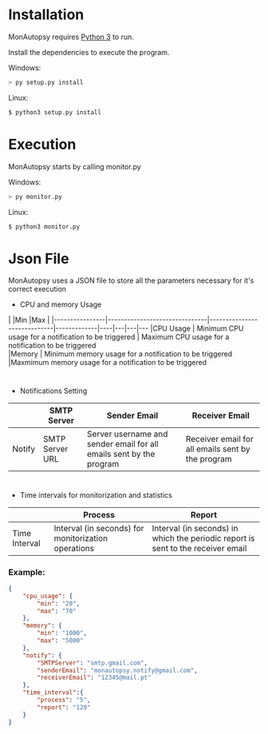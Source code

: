 ﻿# Installation
MonAutopsy requires [Python 3](https://www.python.org/downloads/) to run.

Install the dependencies to execute the program.

Windows:
```sh
> py setup.py install
```
Linux:
```sh
$ python3 setup.py install
```

# Execution

MonAutopsy starts by calling monitor.py

Windows:
```sh
> py monitor.py
```
Linux:
```sh
$ python3 monitor.py
```

# Json File
MonAutopsy uses a JSON file to store all the parameters necessary for it's correct execution

- CPU and memory Usage

|                |Min                            |Max							|
|----------------|-------------------------------|-----------------------------|-------------|----|---|---|---
|CPU Usage		 | Minimum CPU usage for a notification to be triggered           | Maximum CPU usage for a notification to be triggered           
|Memory          | Minimum memory usage for a notification to be triggered           |Maxmimum memory usage for a notification to be triggered            

# 

- Notifications Setting

|      |SMTP Server                |Sender Email|Receiver Email| 
|------|---------------------------|------------------------------------------|---
|Notify|SMTP Server URL            |Server username and sender email for all emails sent by the program|Receiver email for all emails sent by the program|
#
 - Time intervals for monitorization and statistics

|      |Process                |Report| 
|------|---------------------------|------------------------------------------
|Time Interval|Interval (in seconds) for monitorization operations            |Interval (in seconds) in which the periodic report is sent to the receiver email

### Example:
```json
{
	"cpu_usage": {
		"min": "20",
		"max": "70"
	},
	"memory": {
		"min": "1000",
		"max": "5000"
	},
	"notify": {
		"SMTPServer": "smtp.gmail.com",
		"senderEmail": "monautopsy.notify@gmail.com",
		"receiverEmail": "12345@mail.pt"
	},
	"time_interval":{
		"process": "5",
		"report": "120"
	}
}
```
